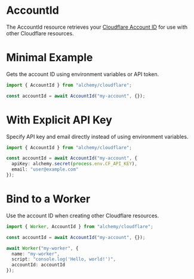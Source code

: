 # AccountId

The AccountId resource retrieves your [Cloudflare Account ID](https://developers.cloudflare.com/fundamentals/get-started/basic-tasks/find-account-and-zone-ids/) for use with other Cloudflare resources.

# Minimal Example

Gets the account ID using environment variables or API token.

```ts
import { AccountId } from "alchemy/cloudflare";

const accountId = await AccountId("my-account", {});
```

# With Explicit API Key

Specify API key and email directly instead of using environment variables.

```ts 
import { AccountId } from "alchemy/cloudflare";

const accountId = await AccountId("my-account", {
  apiKey: alchemy.secret(process.env.CF_API_KEY),
  email: "user@example.com"
});
```

# Bind to a Worker

Use the account ID when creating other Cloudflare resources.

```ts
import { Worker, AccountId } from "alchemy/cloudflare";

const accountId = await AccountId("my-account", {});

await Worker("my-worker", {
  name: "my-worker",
  script: "console.log('Hello, world!')", 
  accountId: accountId
});
```